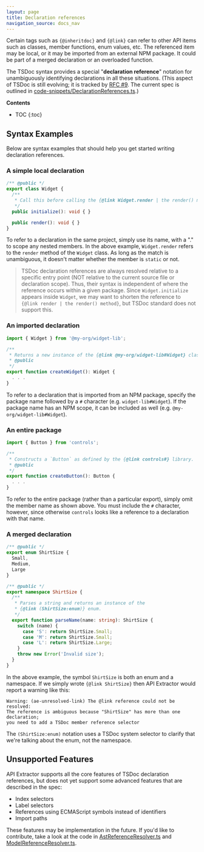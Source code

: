 ```yaml
---
layout: page
title: Declaration references
navigation_source: docs_nav
---
```


Certain tags such as `{@inheritdoc}` and `{@link}` can refer to other API items such as classes, member functions,
enum values, etc. The referenced item may be local, or it may be imported from an external NPM package.
It could be part of a merged declaration or an overloaded function.

The TSDoc syntax provides a special "**declaration reference**" notation for unambiguously identifying declarations
in all these situations.  (This aspect of TSDoc is still evolving; it is tracked by
[RFC #9](https://github.com/microsoft/tsdoc/issues/9). The current spec is outlined in
[code-snippets/DeclarationReferences.ts](
https://github.com/microsoft/tsdoc/blob/master/spec/code-snippets/DeclarationReferences.ts).)

**Contents**
* TOC
{:toc}


## Syntax Examples

Below are syntax examples that should help you get started writing declaration references.

### A simple local declaration

```ts
/** @public */
export class Widget {
  /**
   * Call this before calling the {@link Widget.render | the render() method}.
   */
  public initialize(): void { }

  public render(): void { }
}
```

To refer to a declaration in the same project, simply use its name, with a "." to scope any nested members.
In the above example, `Widget.render` refers to the `render` method of the `Widget` class.  As long as the match
is unambiguous, it doesn't matter whether the member is `static` or not.

> TSDoc declaration references are always resolved relative to a specific entry point (NOT relative to the current
> source file or declaration scope).  Thus, their syntax is independent of where the reference occurs within
> a given package.  Since `Widget.initialize` appears inside `Widget`, we may want to shorten the reference to
> `{@link render | the render() method}`, but TSDoc standard does not support this.

### An imported declaration

```ts
import { Widget } from '@my-org/widget-lib';

/**
 * Returns a new instance of the {@link @my-org/widget-lib#Widget} class.
 * @public
 */
export function createWidget(): Widget {
  . . .
}
```

To refer to a declaration that is imported from an NPM package, specify the package name followed by a `#`
character (e.g. `widget-lib#Widget`).  If the package name has an NPM scope, it can be included
as well (e.g. `@my-org/widget-lib#Widget`).

### An entire package

```ts
import { Button } from 'controls';

/**
 * Constructs a `Button` as defined by the {@link controls#} library.
 * @public
 */
export function createButton(): Button {
  . . .
}
```

To refer to the entire package (rather than a particular export), simply omit the member name as shown above.
You must include the `#` character, however, since otherwise `controls` looks like a reference to a declaration
with that name.

### A merged declaration

```ts
/** @public */
export enum ShirtSize {
  Small,
  Medium,
  Large
}

/** @public */
export namespace ShirtSize {
  /**
   * Parses a string and returns an instance of the
   * {@link (ShirtSize:enum)} enum.
   */
  export function parseName(name: string): ShirtSize {
    switch (name) {
      case 'S': return ShirtSize.Small;
      case 'M': return ShirtSize.Small;
      case 'L': return ShirtSize.Large;
    }
    throw new Error('Invalid size');
  }
}
```

In the above example, the symbol `ShirtSize` is both an enum and a namespace.  If we simply wrote `{@link ShirtSize}`
then API Extractor would report a warning like this:

```
Warning: (ae-unresolved-link) The @link reference could not be resolved:
The reference is ambiguous because "ShirtSize" has more than one declaration;
you need to add a TSDoc member reference selector
```

The `(ShirtSize:enum)` notation uses a TSDoc system selector to clarify that we're talking about the enum,
not the namespace.

## Unsupported Features

API Extractor supports all the core features of TSDoc declaration references, but does not yet
support some advanced features that are described in the spec:

- Index selectors
- Label selectors
- References using ECMAScript symbols instead of identifiers
- Import paths

These features may be implementation in the future.  If you'd like to contribute, take a look at the code in
[AstReferenceResolver.ts](
https://github.com/microsoft/rushstack/blob/master/apps/api-extractor/src/analyzer/AstReferenceResolver.ts)
and [ModelReferenceResolver.ts](
https://github.com/microsoft/rushstack/blob/master/libraries/api-extractor-model/src/model/ModelReferenceResolver.ts).
